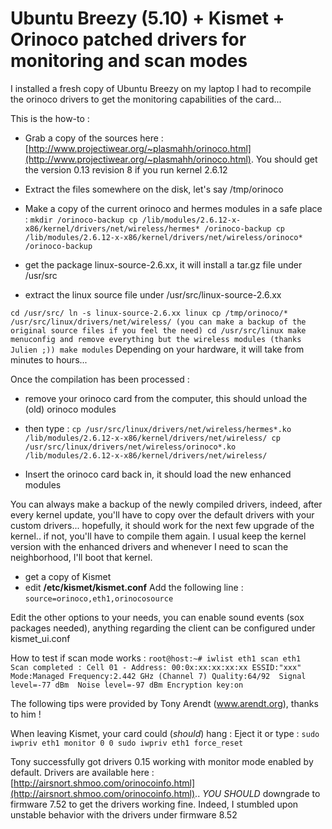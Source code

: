 # Ubuntu Breezy (5.10) + Kismet + Orinoco patched drivers for monitoring and scan modes

I installed a fresh copy of Ubuntu Breezy on my laptop
I had to recompile the orinoco drivers to get the monitoring capabilities of the card...

This is the how-to :

- Grab a copy of the sources here : [http://www.projectiwear.org/~plasmahh/orinoco.html](http://www.projectiwear.org/~plasmahh/orinoco.html). You should get the version 0.13 revision 8 if you run kernel 2.6.12
- Extract the files somewhere on the disk, let's say /tmp/orinoco
- Make a copy of the current orinoco and hermes modules in a safe place :
`mkdir /orinoco-backup
cp /lib/modules/2.6.12-x-x86/kernel/drivers/net/wireless/hermes* /orinoco-backup
cp /lib/modules/2.6.12-x-x86/kernel/drivers/net/wireless/orinoco* /orinoco-backup`

- get the package linux-source-2.6.xx, it will install a tar.gz file under /usr/src
- extract the linux source file under /usr/src/linux-source-2.6.xx

`cd /usr/src/
ln -s linux-source-2.6.xx linux
cp /tmp/orinoco/* /usr/src/linux/drivers/net/wireless/ (you can make a backup of the original source files if you feel the need)
cd /usr/src/linux
make menuconfig and remove everything but the wireless modules (thanks Julien ;))
make modules`
Depending on your hardware, it will take from minutes to hours...

Once the compilation has been processed :
- remove your orinoco card from the computer, this should unload the (old) orinoco modules
- then type :
`cp /usr/src/linux/drivers/net/wireless/hermes*.ko /lib/modules/2.6.12-x-x86/kernel/drivers/net/wireless/
cp /usr/src/linux/drivers/net/wireless/orinoco*.ko /lib/modules/2.6.12-x-x86/kernel/drivers/net/wireless/`

- Insert the orinoco card back in, it should load the new enhanced modules

You can always make a backup of the newly compiled drivers, indeed, after every kernel update, you'll have to copy over the default drivers with your custom drivers... hopefully, it should work for the next few upgrade of the kernel.. if not, you'll have to compile them again.
I usual keep the kernel version with the enhanced drivers and whenever I need to scan the neighborhood, I'll boot that kernel.

- get a copy of Kismet
- edit **/etc/kismet/kismet.conf**
Add the following line :
`source=orinoco,eth1,orinocosource`

Edit the other options to your needs, you can enable sound events (sox packages needed), anything regarding the client can be configured under kismet_ui.conf

How to test if scan mode works :
`root@host:~# iwlist eth1 scan
eth1      Scan completed :
Cell 01 - Address: 00:0x:xx:xx:xx:xx
ESSID:"xxx"
Mode:Managed
Frequency:2.442 GHz (Channel 7)
Quality:64/92  Signal level=-77 dBm  Noise level=-97 dBm
Encryption key:on`

The following tips were provided by Tony Arendt (www.arendt.org), thanks to him !

When leaving Kismet, your card could (*should*) hang :
Eject it or type :
`sudo iwpriv eth1 monitor 0 0
sudo iwpriv eth1 force_reset`

Tony successfully got drivers 0.15 working with monitor mode enabled by default.
Drivers are available here : [http://airsnort.shmoo.com/orinocoinfo.html](http://airsnort.shmoo.com/orinocoinfo.html)..
*YOU SHOULD* downgrade to firmware 7.52 to get the drivers working fine. Indeed, I stumbled upon unstable behavior with the drivers under firmware 8.52
